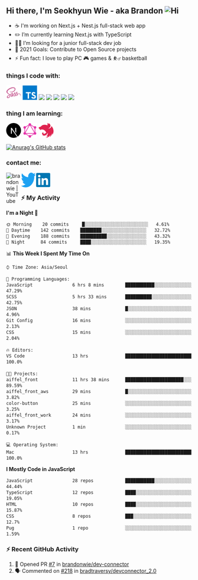 ## Hi there, I'm Seokhyun Wie - aka Brandon <img src='https://qpluspicture.oss-cn-beijing.aliyuncs.com/6LjjQA/Hi.gif' alt='Hi' width="24"/>

- ☕ I'm working on Next.js + Nest.js full-stack web app
- ✏️ I’m currently learning Next.js with TypeScript
- 👨‍💻 I’m looking for a junior full-stack dev job
- 🎯 2021 Goals: Contribute to Open Source projects
- ⚡ Fun fact: I love to play PC 🎮 games️ \& ⛹️‍♂️ basketball

### things I code with:

<img src="https://raw.githubusercontent.com/devicons/devicon/master/icons/sass/sass-original.svg" width="40px"> <img src="https://raw.githubusercontent.com/devicons/devicon/master/icons/typescript/typescript-original.svg" width="40px"> <img src="https://cdn.jsdelivr.net/gh/devicons/devicon@latest/icons/javascript/javascript-original.svg" width="40px"> <img src="https://cdn.jsdelivr.net/gh/devicons/devicon@latest/icons/react/react-original.svg" width="40px"> <img src="https://cdn.jsdelivr.net/gh/devicons/devicon@latest/icons/nodejs/nodejs-plain.svg" width="40px"> <img src="https://cdn.jsdelivr.net/gh/devicons/devicon@latest/icons/git/git-original.svg" width="40px"> <img src="https://cdn.jsdelivr.net/gh/devicons/devicon@latest/icons/mongodb/mongodb-original.svg" width="40px">

### thing I am learning:

<img src="https://raw.githubusercontent.com/devicons/devicon/master/icons/nextjs/nextjs-original.svg" width="40px"> <img src="https://raw.githubusercontent.com/devicons/devicon/master/icons/graphql/graphql-plain.svg" width="40px"> <img src="https://raw.githubusercontent.com/devicons/devicon/master/icons/nestjs/nestjs-plain.svg" width="40px">

<!-- GitHub Stats -->

[![Anurag's GitHub stats](https://github-readme-stats.vercel.app/api?username=brandonwie&show_icons=true&title_color=ffc857&icon_color=8ac926&text_color=daf7dc&bg_color=151515&hide=stars&custom_title=Brandon's GitHub Stats)](https://github.com/anuraghazra/github-readme-stats)

### contact me:

[<img align="left" alt="brandonwie | YouTube" width="40px" src="https://iconape.com/wp-content/png_logo_vector/youtube-social-white-squircle.png" />][youtube] [<img align="left" alt="brandonwie | Twitter" width="40px" src="https://raw.githubusercontent.com/devicons/devicon/master/icons/twitter/twitter-original.svg" />][twitter] [<img align="left" alt="brandonwie | LinkedIn" width="40px" src="https://raw.githubusercontent.com/devicons/devicon/master/icons/linkedin/linkedin-original.svg" />][linkedin]

<br />
<br />

### ⚡ My Activity

<!--START_SECTION:waka-->
**I'm a Night 🦉** 

```text
🌞 Morning    20 commits     █░░░░░░░░░░░░░░░░░░░░░░░░   4.61% 
🌆 Daytime    142 commits    ████████░░░░░░░░░░░░░░░░░   32.72% 
🌃 Evening    188 commits    ██████████░░░░░░░░░░░░░░░   43.32% 
🌙 Night      84 commits     ████░░░░░░░░░░░░░░░░░░░░░   19.35%

```


📊 **This Week I Spent My Time On** 

```text
⌚︎ Time Zone: Asia/Seoul

💬 Programming Languages: 
JavaScript               6 hrs 8 mins        ███████████░░░░░░░░░░░░░░   47.29% 
SCSS                     5 hrs 33 mins       ██████████░░░░░░░░░░░░░░░   42.75% 
JSON                     38 mins             █░░░░░░░░░░░░░░░░░░░░░░░░   4.96% 
Git Config               16 mins             ░░░░░░░░░░░░░░░░░░░░░░░░░   2.13% 
CSS                      15 mins             ░░░░░░░░░░░░░░░░░░░░░░░░░   2.04%

🔥 Editors: 
VS Code                  13 hrs              █████████████████████████   100.0%

🐱‍💻 Projects: 
aiffel_front             11 hrs 38 mins      ██████████████████████░░░   89.59% 
aiffel_front_aws         29 mins             █░░░░░░░░░░░░░░░░░░░░░░░░   3.82% 
color-button             25 mins             ░░░░░░░░░░░░░░░░░░░░░░░░░   3.25% 
aiffel_front_work        24 mins             ░░░░░░░░░░░░░░░░░░░░░░░░░   3.17% 
Unknown Project          1 min               ░░░░░░░░░░░░░░░░░░░░░░░░░   0.17%

💻 Operating System: 
Mac                      13 hrs              █████████████████████████   100.0%

```

**I Mostly Code in JavaScript** 

```text
JavaScript               28 repos            ███████████░░░░░░░░░░░░░░   44.44% 
TypeScript               12 repos            ████░░░░░░░░░░░░░░░░░░░░░   19.05% 
HTML                     10 repos            ████░░░░░░░░░░░░░░░░░░░░░   15.87% 
CSS                      8 repos             ███░░░░░░░░░░░░░░░░░░░░░░   12.7% 
Pug                      1 repo              ░░░░░░░░░░░░░░░░░░░░░░░░░   1.59%

```



<!--END_SECTION:waka-->

### ⚡ Recent GitHub Activity

<!--START_SECTION:activity-->
1. 💪 Opened PR [#7](https://github.com/brandonwie/dev-connector/pull/7) in [brandonwie/dev-connector](https://github.com/brandonwie/dev-connector)
2. 🗣 Commented on [#218](https://github.com/bradtraversy/devconnector_2.0/issues/218) in [bradtraversy/devconnector_2.0](https://github.com/bradtraversy/devconnector_2.0)
<!--END_SECTION:activity-->

[youtube]: https://www.youtube.com/channel/UC7tk3UT7nn3cZNC2KBdb-4Q
[linkedin]: https://linkedin.com/in/brandonwie
[twitter]: https://twitter.com/brandonwie
